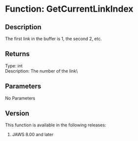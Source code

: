 # Function: GetCurrentLinkIndex

## Description

The first link in the buffer is 1, the second 2, etc.

## Returns

Type: int\
Description: The number of the link\

## Parameters

No Parameters

## Version

This function is available in the following releases:

1.  JAWS 8.00 and later
